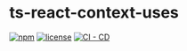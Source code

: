# ts-react-context-uses

[![npm](https://img.shields.io/npm/v/ts-react-context-uses)](https://www.npmjs.com/package/ts-react-context-uses)
[![license](https://img.shields.io/npm/l/ts-react-context-uses)](https://github.com/chnapy/ts-react-context-uses/blob/master/LICENSE)
[![CI - CD](https://github.com/Chnapy/ts-react-context-uses/actions/workflows/ci.yml/badge.svg)](https://github.com/Chnapy/ts-react-context-uses/actions/workflows/ci.yml)
